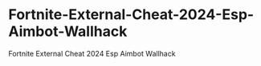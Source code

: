 # Fortnite-External-Cheat-2024-Esp-Aimbot-Wallhack
Fortnite External Cheat 2024 Esp Aimbot Wallhack
